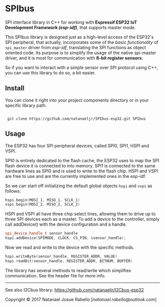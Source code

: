 # SPIbus

SPI interface library in C++ for working with **Espressif ESP32 IoT Development Framework _(esp-idf)_**, that supports master mode.

This SPIbus library is designed just as a high-level access of the ESP32's SPI peripheral, that actually, incorporates some of the _basic functionality_ of `spi_master` driver from _esp-idf_, translating the SPI functions as object oriented code. Its purpose is to simplify the usage of the native spi-master driver, and it is most for communication with **8-bit register sensors**.

So if you want to interact with a simple sensor over SPI protocol using C++, you can use this library to do so, a bit easier.

## Install

You can clone it right into your project components directory or in your specific library path.

```git

 git clone https://github.com/natanaeljr/SPIbus-esp32.git SPIbus

```

## Usage

The ESP32 has four SPI peripheral devices, called SPI0, SPI1, HSPI and VSPI.

SPI0 is entirely dedicated to the flash cache, the ESP32 uses to map the SPI flash device it is connected to into memory. SPI1 is connected to the same hardware lines as SPI0 and is used to write to the flash chip. HSPI and VSPI are free to use and are the currently implemented ones in the esp-idf.

So we can start off initializing the default global objects `hspi` and `vspi` as follows:

```C++
hspi.begin(MOSI_1, MISO_1, SCLK_1)
vspi.begin(MOSI_2, MISO_2, SCLK_2)
```

HSPI and VSPI all have three chip select lines, allowing them to drive up to three SPI devices each as a master.
To add a device to the controller, simply call addDevice() with the device configuration and a handle.

```C++
spi_device_handle_t sensor_handle
hspi.addDevice(SPIMODE, CLOCK, CS_PIN, &sensor_handle);
```

Now we read and write to the device with the specific methods.

```C++
hspi.writeByte(sensor_handle, REGISTER_ADDR, VALUE)
hspi.readBit(sensor_handle, REGISTER_ADDR, BITNUM, BUFFER)
```

The library has several methods to read/write which simplifies communication. See the header file for more info.

---

See also I2Cbus library: https://github.com/natanaeljr/I2Cbus-esp32

Copyright © 2017 Natanael Josue Rabello [_natanael.rabello@outlook.com_]